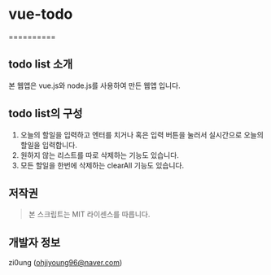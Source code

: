 # vue-todo
==========

## todo list 소개
본 웹앱은 vue.js와 node.js를 사용하여 만든 웹앱 입니다.

## todo list의 구성
1. 오늘의 할일을 입력하고 엔터를 치거나 혹은 입력 버튼을 눌러서 실시간으로 오늘의 할일을 입력합니다.
2. 원하지 않는 리스트를 따로 삭제하는 기능도 있습니다.
3. 모든 할일을 한번에 삭제하는 clearAll 기능도 있습니다.

## 저작권
> 본 스크립트는 MIT 라이센스를 따릅니다.

## 개발자 정보
zi0ung ([ohjiyoung96@naver.com](mailto:ohjiyoung96@naver.com))
